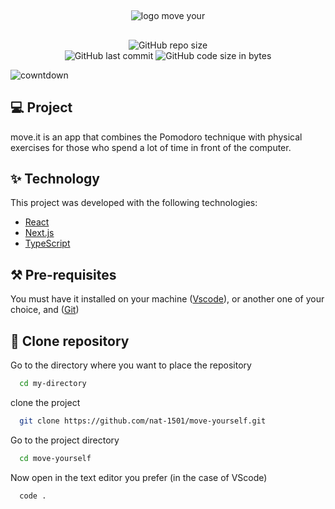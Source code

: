 ##
<div align="center">

![logo move your](https://user-images.githubusercontent.com/71294409/191616879-02af0f83-6d03-49b2-b018-75c5531096b2.png)

 </div>
 
 ##
 
 <div align="center">
  
![GitHub repo size](https://img.shields.io/github/repo-size/nat-1501/move-yourself)  
![GitHub last commit](https://img.shields.io/github/last-commit/nat-1501/move-yourself)
![GitHub code size in bytes](https://img.shields.io/github/languages/code-size/nat-1501/move-yourself)

</div>

![cowntdown](https://user-images.githubusercontent.com/71294409/192369500-0cf53b4f-a01b-4d66-9aa4-223f9881aee5.png)



## 💻 Project

move.it is an app that combines the Pomodoro technique with physical exercises for those who spend a lot of time in front of the computer.


## ✨ Technology

This project was developed with the following technologies:

- [React](https://reactjs.org)
- [Next.js](https://nextjs.org/)
- [TypeScript](https://www.typescriptlang.org/)


## ⚒️  Pre-requisites

You must have it installed on your machine ([Vscode](https://code.visualstudio.com/download)), or another one of your choice, and ([Git](https://git-scm.com/downloads))

## :memo: Clone repository

Go to the directory where you want to place the repository

```bash
  cd my-directory
```

clone the project

```bash
  git clone https://github.com/nat-1501/move-yourself.git
```

Go to the project directory

```bash
  cd move-yourself
```

Now open in the text editor you prefer (in the case of VScode)

```bash
  code .
```
